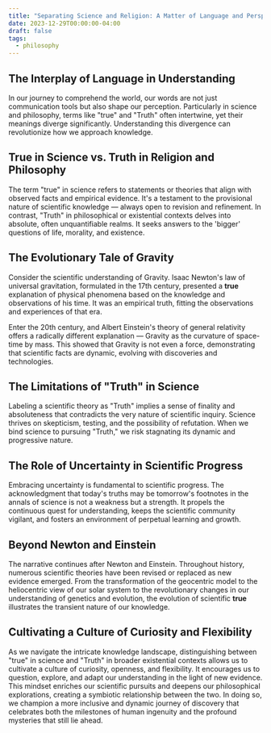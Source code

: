 ```yaml
---
title: "Separating Science and Religion: A Matter of Language and Perspective"
date: 2023-12-29T00:00:00-04:00
draft: false
tags:
  - philosophy
---
```

## The Interplay of Language in Understanding

In our journey to comprehend the world, our words are not just communication tools but also shape our perception. Particularly in science and philosophy, terms like "true" and "Truth" often intertwine, yet their meanings diverge significantly. Understanding this divergence can revolutionize how we approach knowledge.

## True in Science vs. Truth in Religion and Philosophy

The term "true" in science refers to statements or theories that align with observed facts and empirical evidence. It's a testament to the provisional nature of scientific knowledge — always open to revision and refinement. In contrast, "Truth" in philosophical or existential contexts delves into absolute, often unquantifiable realms. It seeks answers to the 'bigger' questions of life, morality, and existence.

## The Evolutionary Tale of Gravity

Consider the scientific understanding of Gravity. Isaac Newton's law of universal gravitation, formulated in the 17th century, presented a **true** explanation of physical phenomena based on the knowledge and observations of his time. It was an empirical truth, fitting the observations and experiences of that era.

Enter the 20th century, and Albert Einstein's theory of general relativity offers a radically different explanation — Gravity as the curvature of space-time by mass. This showed that Gravity is not even a force, demonstrating that scientific facts are dynamic, evolving with discoveries and technologies.

## The Limitations of "Truth" in Science

Labeling a scientific theory as "Truth" implies a sense of finality and absoluteness that contradicts the very nature of scientific inquiry. Science thrives on skepticism, testing, and the possibility of refutation. When we bind science to pursuing "Truth," we risk stagnating its dynamic and progressive nature.

## The Role of Uncertainty in Scientific Progress

Embracing uncertainty is fundamental to scientific progress. The acknowledgment that today's truths may be tomorrow's footnotes in the annals of science is not a weakness but a strength. It propels the continuous quest for understanding, keeps the scientific community vigilant, and fosters an environment of perpetual learning and growth.

## Beyond Newton and Einstein

The narrative continues after Newton and Einstein. Throughout history, numerous scientific theories have been revised or replaced as new evidence emerged. From the transformation of the geocentric model to the heliocentric view of our solar system to the revolutionary changes in our understanding of genetics and evolution, the evolution of scientific **true** illustrates the transient nature of our knowledge.

## Cultivating a Culture of Curiosity and Flexibility

As we navigate the intricate knowledge landscape, distinguishing between "true" in science and "Truth" in broader existential contexts allows us to cultivate a culture of curiosity, openness, and flexibility. It encourages us to question, explore, and adapt our understanding in the light of new evidence. This mindset enriches our scientific pursuits and deepens our philosophical explorations, creating a symbiotic relationship between the two. In doing so, we champion a more inclusive and dynamic journey of discovery that celebrates both the milestones of human ingenuity and the profound mysteries that still lie ahead.